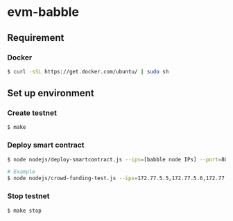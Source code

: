 # evm-babble 

## Requirement
### Docker
```bash
$ curl -sSL https://get.docker.com/ubuntu/ | sudo sh
```
## Set up environment
### Create testnet
```bash
$ make
```
### Deploy smart contract
```bash
$ node nodejs/deploy-smartcontract.js --ips=[babble node IPs] --port=8080 --contractName=[smart contract name] --contractPath=[smart contract path] --keystore=conf/keystore --pwd=conf/pwd.txt

# Example
$ node nodejs/crowd-funding-test.js --ips=172.77.5.5,172.77.5.6,172.77.5.7,172.77.5.8 --port=8080 --contractName=CrowdFunding --contractPath=nodejs/crowd-funding.sol --keystore=conf/keystore --pwd=conf/pwd.txt
```

### Stop testnet
```bash
$ make stop
```